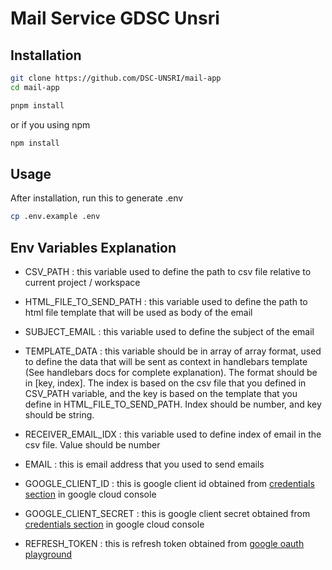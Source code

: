 # Mail Service GDSC Unsri

## Installation

```bash
git clone https://github.com/DSC-UNSRI/mail-app
cd mail-app
```

```bash
pnpm install
```

or if you using npm

```bash
npm install
```

## Usage

After installation, run this to generate .env

```bash
cp .env.example .env
```

## Env Variables Explanation

- CSV_PATH : this variable used to define the path to csv file relative to current project / workspace

- HTML_FILE_TO_SEND_PATH : this variable used to define the path to html file template that will be used as body of the email

- SUBJECT_EMAIL : this variable used to define the subject of the email

- TEMPLATE_DATA : this variable should be in array of array format, used to define the data that will be sent as context in handlebars template (See handlebars docs for complete explanation). The format should be in [key, index]. The index is based on the csv file that you defined in CSV_PATH variable, and the key is based on the template that you define in HTML_FILE_TO_SEND_PATH. Index should be number, and key should be string.

- RECEIVER_EMAIL_IDX : this variable used to define index of email in the csv file. Value should be number

- EMAIL : this is email address that you used to send emails

- GOOGLE_CLIENT_ID : this is google client id obtained from [credentials section](https://console.cloud.google.com/apis/credentials) in google cloud console

- GOOGLE_CLIENT_SECRET : this is google client secret obtained from [credentials section](https://console.cloud.google.com/apis/credentials) in google cloud console

- REFRESH_TOKEN : this is refresh token obtained from [google oauth playground](https://developers.google.com/oauthplayground)

